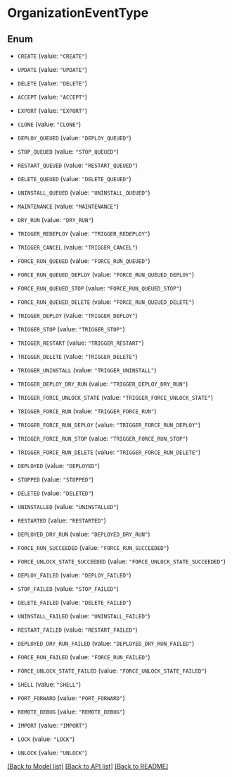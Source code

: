 # OrganizationEventType

## Enum


* `CREATE` (value: `"CREATE"`)

* `UPDATE` (value: `"UPDATE"`)

* `DELETE` (value: `"DELETE"`)

* `ACCEPT` (value: `"ACCEPT"`)

* `EXPORT` (value: `"EXPORT"`)

* `CLONE` (value: `"CLONE"`)

* `DEPLOY_QUEUED` (value: `"DEPLOY_QUEUED"`)

* `STOP_QUEUED` (value: `"STOP_QUEUED"`)

* `RESTART_QUEUED` (value: `"RESTART_QUEUED"`)

* `DELETE_QUEUED` (value: `"DELETE_QUEUED"`)

* `UNINSTALL_QUEUED` (value: `"UNINSTALL_QUEUED"`)

* `MAINTENANCE` (value: `"MAINTENANCE"`)

* `DRY_RUN` (value: `"DRY_RUN"`)

* `TRIGGER_REDEPLOY` (value: `"TRIGGER_REDEPLOY"`)

* `TRIGGER_CANCEL` (value: `"TRIGGER_CANCEL"`)

* `FORCE_RUN_QUEUED` (value: `"FORCE_RUN_QUEUED"`)

* `FORCE_RUN_QUEUED_DEPLOY` (value: `"FORCE_RUN_QUEUED_DEPLOY"`)

* `FORCE_RUN_QUEUED_STOP` (value: `"FORCE_RUN_QUEUED_STOP"`)

* `FORCE_RUN_QUEUED_DELETE` (value: `"FORCE_RUN_QUEUED_DELETE"`)

* `TRIGGER_DEPLOY` (value: `"TRIGGER_DEPLOY"`)

* `TRIGGER_STOP` (value: `"TRIGGER_STOP"`)

* `TRIGGER_RESTART` (value: `"TRIGGER_RESTART"`)

* `TRIGGER_DELETE` (value: `"TRIGGER_DELETE"`)

* `TRIGGER_UNINSTALL` (value: `"TRIGGER_UNINSTALL"`)

* `TRIGGER_DEPLOY_DRY_RUN` (value: `"TRIGGER_DEPLOY_DRY_RUN"`)

* `TRIGGER_FORCE_UNLOCK_STATE` (value: `"TRIGGER_FORCE_UNLOCK_STATE"`)

* `TRIGGER_FORCE_RUN` (value: `"TRIGGER_FORCE_RUN"`)

* `TRIGGER_FORCE_RUN_DEPLOY` (value: `"TRIGGER_FORCE_RUN_DEPLOY"`)

* `TRIGGER_FORCE_RUN_STOP` (value: `"TRIGGER_FORCE_RUN_STOP"`)

* `TRIGGER_FORCE_RUN_DELETE` (value: `"TRIGGER_FORCE_RUN_DELETE"`)

* `DEPLOYED` (value: `"DEPLOYED"`)

* `STOPPED` (value: `"STOPPED"`)

* `DELETED` (value: `"DELETED"`)

* `UNINSTALLED` (value: `"UNINSTALLED"`)

* `RESTARTED` (value: `"RESTARTED"`)

* `DEPLOYED_DRY_RUN` (value: `"DEPLOYED_DRY_RUN"`)

* `FORCE_RUN_SUCCEEDED` (value: `"FORCE_RUN_SUCCEEDED"`)

* `FORCE_UNLOCK_STATE_SUCCEEDED` (value: `"FORCE_UNLOCK_STATE_SUCCEEDED"`)

* `DEPLOY_FAILED` (value: `"DEPLOY_FAILED"`)

* `STOP_FAILED` (value: `"STOP_FAILED"`)

* `DELETE_FAILED` (value: `"DELETE_FAILED"`)

* `UNINSTALL_FAILED` (value: `"UNINSTALL_FAILED"`)

* `RESTART_FAILED` (value: `"RESTART_FAILED"`)

* `DEPLOYED_DRY_RUN_FAILED` (value: `"DEPLOYED_DRY_RUN_FAILED"`)

* `FORCE_RUN_FAILED` (value: `"FORCE_RUN_FAILED"`)

* `FORCE_UNLOCK_STATE_FAILED` (value: `"FORCE_UNLOCK_STATE_FAILED"`)

* `SHELL` (value: `"SHELL"`)

* `PORT_FORWARD` (value: `"PORT_FORWARD"`)

* `REMOTE_DEBUG` (value: `"REMOTE_DEBUG"`)

* `IMPORT` (value: `"IMPORT"`)

* `LOCK` (value: `"LOCK"`)

* `UNLOCK` (value: `"UNLOCK"`)


[[Back to Model list]](../README.md#documentation-for-models) [[Back to API list]](../README.md#documentation-for-api-endpoints) [[Back to README]](../README.md)


